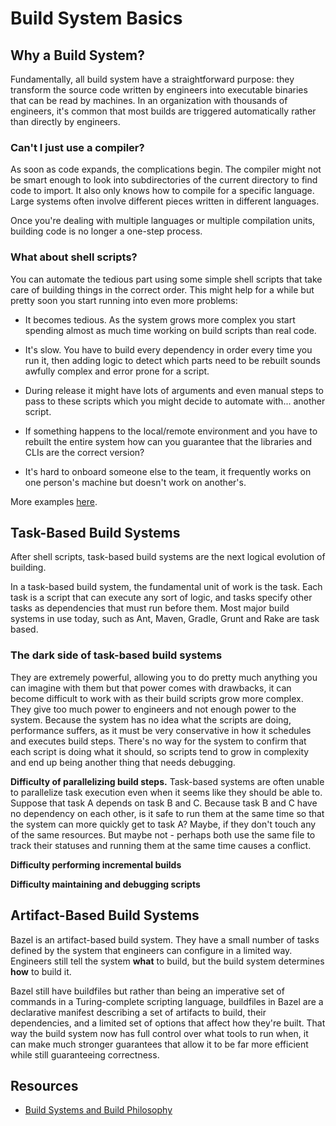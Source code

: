 # Build System Basics

## Why a Build System?

Fundamentally, all build system have a straightforward purpose: they transform
the source code written by engineers into executable binaries that can be read
by machines. In an organization with thousands of engineers, it's common that
most builds are triggered automatically rather than directly by engineers.

### Can't I just use a compiler?

As soon as code expands, the complications begin. The compiler might not be
smart enough to look into subdirectories of the current directory to find code
to import. It also only knows how to compile for a specific language. Large
systems often involve different pieces written in different languages.

Once you're dealing with multiple languages or multiple compilation units,
building code is no longer a one-step process.

### What about shell scripts?

You can automate the tedious part using some simple shell scripts that take care
of building things in the correct order. This might help for a while but pretty
soon you start running into even more problems:

- It becomes tedious. As the system grows more complex you start spending almost
  as much time working on build scripts than real code.

- It's slow. You have to build every dependency in order every time you run it,
  then adding logic to detect which parts need to be rebuilt sounds awfully
  complex and error prone for a script.

- During release it might have lots of arguments and even manual steps to pass
  to these scripts which you might decide to automate with... another script.

- If something happens to the local/remote environment and you have to rebuilt
  the entire system how can you guarantee that the libraries and CLIs are the
  correct version?

- It's hard to onboard someone else to the team, it frequently works on one
  person's machine but doesn't work on another's.

More examples [here](https://bazel.build/basics/build-systems).

## Task-Based Build Systems

After shell scripts, task-based build systems are the next logical evolution of
building.

In a task-based build system, the fundamental unit of work is the task. Each
task is a script that can execute any sort of logic, and tasks specify other
tasks as dependencies that must run before them. Most major build systems in use
today, such as Ant, Maven, Gradle, Grunt and Rake are task based.

### The dark side of task-based build systems

They are extremely powerful, allowing you to do pretty much anything you can
imagine with them but that power comes with drawbacks, it can become difficult
to work with as their build scripts grow more complex. They give too much power
to engineers and not enough power to the system. Because the system has no idea
what the scripts are doing, performance suffers, as it must be very conservative
in how it schedules and executes build steps. There's no way for the system to
confirm that each script is doing what it should, so scripts tend to grow in
complexity and end up being another thing that needs debugging.

**Difficulty of parallelizing build steps.** Task-based systems are often unable
to parallelize task execution even when it seems like they should be able to.
Suppose that task A depends on task B and C. Because task B and C have no
dependency on each other, is it safe to run them at the same time so that the
system can more quickly get to task A? Maybe, if they don't touch any of the
same resources. But maybe not - perhaps both use the same file to track their
statuses and running them at the same time causes a conflict.

**Difficulty performing incremental builds**

**Difficulty maintaining and debugging scripts**

## Artifact-Based Build Systems

Bazel is an artifact-based build system. They have a small number of tasks
defined by the system that engineers can configure in a limited way. Engineers
still tell the system **what** to build, but the build system determines **how**
to build it.

Bazel still have buildfiles but rather than being an imperative set of commands
in a Turing-complete scripting language, buildfiles in Bazel are a declarative
manifest describing a set of artifacts to build, their dependencies, and a
limited set of options that affect how they're built. That way the build system
now has full control over what tools to run when, it can make much stronger
guarantees that allow it to be far more efficient while still guaranteeing
correctness.

## Resources

- [Build Systems and Build Philosophy](https://abseil.io/resources/swe-book/html/ch18.html)
